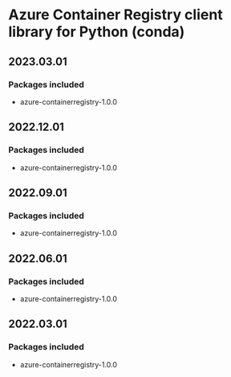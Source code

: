 # Azure Container Registry client library for Python (conda)

## 2023.03.01

### Packages included

- azure-containerregistry-1.0.0

## 2022.12.01

### Packages included

- azure-containerregistry-1.0.0

## 2022.09.01

### Packages included

- azure-containerregistry-1.0.0

## 2022.06.01

### Packages included

- azure-containerregistry-1.0.0

## 2022.03.01

### Packages included

- azure-containerregistry-1.0.0
